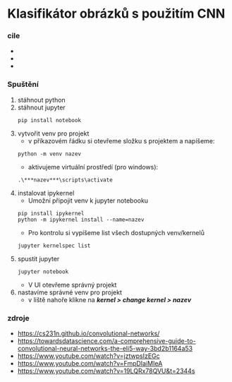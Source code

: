 # Klasifikátor obrázků s použitím CNN

### cile
*
*
*

### Spuštění
1. stáhnout python
2. stáhnout jupyter
   ```
   pip install notebook
   ```
3. vytvořit venv pro projekt
    * v příkazovém řádku si otevřeme složku s projektem a napíšeme:
    ```
    python -m venv nazev
    ```
    * aktivujeme virtuální prostředí (pro windows):
    ```
    .\***nazev***\scripts\activate
    ```
4. instalovat ipykernel
    * Umožní připojit venv k jupyter notebooku
    ```
    pip install ipykernel
    python -m ipykernel install --name=nazev
    ```
    * Pro kontrolu si vypíšeme list všech dostupných venv/kernelů
    ```
    jupyter kernelspec list
    ```
5. spustit jupyter
   ```
   jupyter notebook
   ```
   * V UI otevřeme správný projekt
6. nastavíme správné venv pro projekt
   * v liště nahoře klikne na ***kernel > change kernel > nazev***


### zdroje 
* https://cs231n.github.io/convolutional-networks/
* https://towardsdatascience.com/a-comprehensive-guide-to-convolutional-neural-networks-the-eli5-way-3bd2b1164a53
* https://www.youtube.com/watch?v=jztwpsIzEGc
* https://www.youtube.com/watch?v=FmpDIaiMIeA
* https://www.youtube.com/watch?v=19LQRx78QVU&t=2344s
